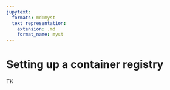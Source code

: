 ```yaml
---
jupytext:
  formats: md:myst
  text_representation:
    extension: .md
    format_name: myst
---
```


# Setting up a container registry

TK
